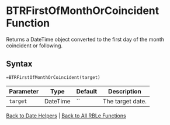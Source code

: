 # BTRFirstOfMonthOrCoincident Function

Returns a DateTime object converted to the first day of the month coincident or following.

## Syntax

```excel
=BTRFirstOfMonthOrCoincident(target)
```

Parameter | Type | Default | Description
---|---|---|---
`target` | DateTime | `` | The target date.

[Back to Date Helpers](RBLeDateHelpers.md) | [Back to All RBLe Functions](RBLe.md#function-documentation)